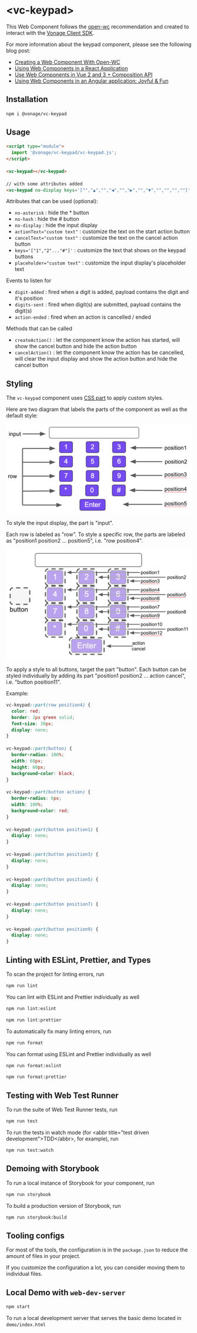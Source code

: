 # \<vc-keypad>

This Web Component follows the [open-wc](https://github.com/open-wc/open-wc) recommendation and created to interact with the [Vonage Client SDK](https://developer.nexmo.com/client-sdk/overview).

For more information about the keypad component, please see the following blog post:
* [Creating a Web Component With Open-WC](https://learn.vonage.com/blog/2020/08/13/creating-a-web-component-with-open-wc/)
* [Using Web Components in a React Application](https://learn.vonage.com/blog/2020/10/07/using-web-components-in-a-react-application-dr/)
* [Use Web Components in Vue 2 and 3 + Composition API](https://learn.vonage.com/blog/2020/10/30/use-web-components-in-vue-2-and-3-composition-api-dr/)
* [Using Web Components in an Angular application: Joyful & Fun](https://learn.vonage.com/blog/2021/02/16/using-web-components-in-an-angular-application-joyful-fun/)

## Installation
```bash
npm i @vonage/vc-keypad
```

## Usage
```html
<script type="module">
  import '@vonage/vc-keypad/vc-keypad.js';
</script>

<vc-keypad></vc-keypad>

// with some attributes added
<vc-keypad no-display keys='["","▲","","◀","","▶","","▼","","","",""]' actionText="💥 Pew"></vc-keypad>
```

Attributes that can be used (optional):

- `no-asterisk` : hide the * button
- `no-hash` : hide the # button
- `no-display` : hide the input display
- `actionText="custom text"` : customize the text on the start action button
- `cancelText="custom text"` : customize the text on the cancel action button
- `keys='["1","2"..."#"]'` : customize the text that shows on the keypad buttons
- `placeholder="custom text"` : customize the input display's placeholder text 

Events to listen for

- `digit-added` : fired when a digit is added, payload contains the digit and it's position
- `digits-sent` : fired when digit(s) are submitted, payload contains the digit(s)
- `action-ended` : fired when an action is cancelled / ended

Methods that can be called

- `createAction()` : let the component know the action has started, will show the cancel button and hide the action button
- `cancelAction()` : let the component know the action has be cancelled, will clear the input display and show the action button and hide the cancel button

## Styling
The `vc-keypad` component uses [CSS part](https://developer.mozilla.org/en-US/docs/Web/CSS/::part) to apply custom styles.

Here are two diagram that labels the parts of the component as well as the default style:

![Diagram labeling the parts of the component](vc-keypad-style-diagram-1.jpg "Diagram labeling the parts of the component")

To style the input display, the part is "input".

Each row is labeled as "row". To style a specific row, the parts are labeled as "position1 position2 ... position5", i.e. "row position4".

![Diagram labeling the parts of the component](vc-keypad-style-diagram-2.jpg "Diagram labeling the parts of the component")

To apply a style to all buttons, target the part "button". Each button can be styled individually by adding its part "position1 position2 ... action cancel", i.e. "button position11".

Example:

```css
vc-keypad::part(row position4) {
  color: red;
  border: 2px green solid;
  font-size: 30px;
  display: none;
}

vc-keypad::part(button) {
  border-radius: 100%;
  width: 60px;
  height: 60px;
  background-color: black;
}

vc-keypad::part(button action) {
  border-radius: 6px;
  width: 100%;
  background-color: red;
}

vc-keypad::part(button position1) {
  display: none;
}

vc-keypad::part(button position3) {
  display: none;
}

vc-keypad::part(button position5) {
  display: none;
}

vc-keypad::part(button position7) {
  display: none;
}

vc-keypad::part(button position9) {
  display: none;
}
```

## Linting with ESLint, Prettier, and Types
To scan the project for linting errors, run
```bash
npm run lint
```

You can lint with ESLint and Prettier individually as well
```bash
npm run lint:eslint
```
```bash
npm run lint:prettier
```

To automatically fix many linting errors, run
```bash
npm run format
```

You can format using ESLint and Prettier individually as well
```bash
npm run format:eslint
```
```bash
npm run format:prettier
```

## Testing with Web Test Runner
To run the suite of Web Test Runner tests, run
```bash
npm run test
```

To run the tests in watch mode (for &lt;abbr title=&#34;test driven development&#34;&gt;TDD&lt;/abbr&gt;, for example), run

```bash
npm run test:watch
```

## Demoing with Storybook
To run a local instance of Storybook for your component, run
```bash
npm run storybook
```

To build a production version of Storybook, run
```bash
npm run storybook:build
```


## Tooling configs

For most of the tools, the configuration is in the `package.json` to reduce the amount of files in your project.

If you customize the configuration a lot, you can consider moving them to individual files.

## Local Demo with `web-dev-server`
```bash
npm start
```
To run a local development server that serves the basic demo located in `demo/index.html`
